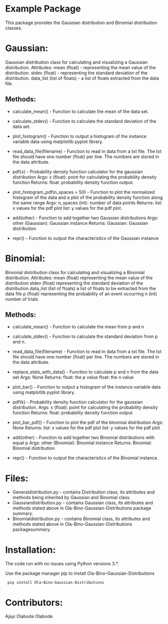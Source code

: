 # Example Package

This package provides the Gaussian distribution and Binomial distribution classes.

Gaussian:
=========

Gaussian distribution class for calculating and visualizing a Gaussian distribution. Attributes: mean (float) - representing the mean value of the distribution. stdev (float) - representing the standard deviation of the distribution. data_list (list of floats) - a list of floats extracted from the data file.

## Methods:

   *  calculate_mean() - Function to calculate the mean of the data set.

   * calculate_stdev() - Function to calculate the standard deviation of the data set.

   *  plot_histogram() - Function to output a histogram of the instance variable data using matplotlib pyplot library.

   *  read_data_file(filename) - Function to read in data from a txt file. The txt file should have one number (float) per line. The numbers       are stored in the data attribute.

   *  pdf(x) - Probability density function calculator for the gaussian distribution Args: x (float): point for calculating the probability         density function Returns: float: probability density function output.

   *  plot_histogram_pdf(n_spaces = 50) - Function to plot the normalized histogram of the data and a plot of the probability density               function along the same range Args: n_spaces (int): number of data points Returns: list: x values for the pdf plot list: y values for         the pdf plot.

   *  add(other) - Function to add together two Gaussian distributions Args: other (Gaussian): Gaussian instance Returns: Gaussian: Gaussian       distribution

   *  repr() - Function to output the characteristics of the Gaussian instance


Binomial:
=========

Binomial distribution class for calculating and visualizing a Binomial distribution. Attributes: mean (float) representing the mean value of the distribution stdev (float) representing the standard deviation of the distribution data_list (list of floats) a list of floats to be extracted from the data file p (float) representing the probability of an event occurring n (int) number of trials


## Methods:

   *  calculate_mean() - Function to calculate the mean from p and n

   *  calculate_stdev() - Function to calculate the standard deviation from p and n.

   *  read_data_file(filename) - Function to read in data from a txt file. The txt file should have one number (float) per line. The numbers       are stored in the data attribute.

   *  replace_stats_with_data() - Function to calculate p and n from the data set Args: None Returns: float: the p value float: the n value

   *  plot_bar() - Function to output a histogram of the instance variable data using matplotlib pyplot library.

   *  pdf(k) - Probability density function calculator for the gaussian distribution. Args: x (float): point for calculating the probability       density function Returns: float: probability density function output

   *  plot_bar_pdf() - Function to plot the pdf of the binomial distribution Args: None Returns: list: x values for the pdf plot list: y           values for the pdf plot

   *  add(other) - Function to add together two Binomial distributions with equal p Args: other (Binomial): Binomial instance Returns:             Binomial: Binomial distribution

   *  repr() - Function to output the characteristics of the Binomial instance.


Files:
======

* Generaldistribution.py - contains Distribution class, its attributes and methods being inherited by Gaussian and Binomial class.
* Gaussiandistribution.py - contains Gaussian class, its attributes and methods stated above in Ola-Bino-Gaussian-Distributions package summary.
* Binomialdistribution.py - contains Binomial class, its attributes and methods stated above in Ola-Bino-Gaussian-Distributions packagesummary.


Installation:
=============

The code run with no issues using Python versions 3.*.

Use the package manager pip to install Ola-Bino-Gaussian-Distributions

` pip install Ola-Bino-Gaussian-Distributions`


Contributors:
=============

Ajayi Olabode Olabode
